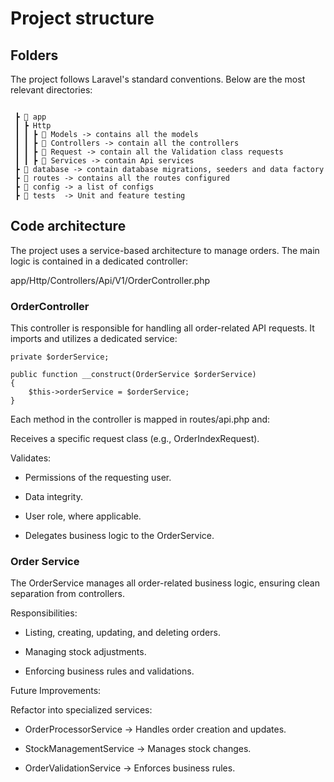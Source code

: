 # Project structure

## Folders

The project follows Laravel's standard conventions. Below are the most relevant directories:

```code

 ┣ 📂 app
 ┃ ┣ Http
 ┃ ┃ ┣ 📂 Models -> contains all the models
 ┃ ┃ ┣ 📂 Controllers -> contain all the controllers
 ┃ ┃ ┣ 📂 Request -> contain all the Validation class requests
 ┃ ┃ ┣ 📂 Services -> contain Api services
 ┣ 📂 database -> contain database migrations, seeders and data factory
 ┣ 📂 routes -> contains all the routes configured
 ┣ 📂 config -> a list of configs
 ┣ 📂 tests  -> Unit and feature testing
```

## Code architecture

The project uses a service-based architecture to manage orders. The main logic is contained in a dedicated controller:

app/Http/Controllers/Api/V1/OrderController.php

### OrderController

This controller is responsible for handling all order-related API requests. It imports and utilizes a dedicated service:

```code
private $orderService;

public function __construct(OrderService $orderService)
{
    $this->orderService = $orderService;
}
```

Each method in the controller is mapped in routes/api.php and:

Receives a specific request class (e.g., OrderIndexRequest).

Validates:

-   Permissions of the requesting user.

-   Data integrity.

-   User role, where applicable.

-   Delegates business logic to the OrderService.

### Order Service

The OrderService manages all order-related business logic, ensuring clean separation from controllers.

Responsibilities:

-   Listing, creating, updating, and deleting orders.

-   Managing stock adjustments.

-   Enforcing business rules and validations.

Future Improvements:

Refactor into specialized services:

-   OrderProcessorService -> Handles order creation and updates.

-   StockManagementService -> Manages stock changes.

-   OrderValidationService -> Enforces business rules.
